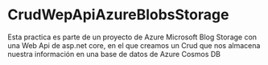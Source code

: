 # CrudWepApiAzureBlobsStorage
Esta practica es parte de un proyecto de Azure Microsoft Blog Storage con una Web Api de asp.net core, en el que creamos un Crud que nos almacena nuestra información en una base de datos de Azure Cosmos DB
